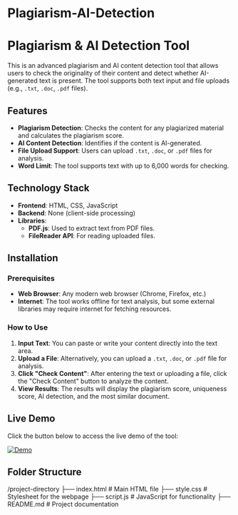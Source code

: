 # Plagiarism-AI-Detection

# Plagiarism & AI Detection Tool

This is an advanced plagiarism and AI content detection tool that allows users to check the originality of their content and detect whether AI-generated text is present. The tool supports both text input and file uploads (e.g., `.txt`, `.doc`, `.pdf` files).

## Features

- **Plagiarism Detection**: Checks the content for any plagiarized material and calculates the plagiarism score.
- **AI Content Detection**: Identifies if the content is AI-generated.
- **File Upload Support**: Users can upload `.txt`, `.doc`, or `.pdf` files for analysis.
- **Word Limit**: The tool supports text with up to 6,000 words for checking.

## Technology Stack

- **Frontend**: HTML, CSS, JavaScript
- **Backend**: None (client-side processing)
- **Libraries**:
  - **PDF.js**: Used to extract text from PDF files.
  - **FileReader API**: For reading uploaded files.

## Installation

### Prerequisites

- **Web Browser**: Any modern web browser (Chrome, Firefox, etc.)
- **Internet**: The tool works offline for text analysis, but some external libraries may require internet for fetching resources.

### How to Use

1. **Input Text**: You can paste or write your content directly into the text area.
2. **Upload a File**: Alternatively, you can upload a `.txt`, `.doc`, or `.pdf` file for analysis.
3. **Click "Check Content"**: After entering the text or uploading a file, click the "Check Content" button to analyze the content.
4. **View Results**: The results will display the plagiarism score, uniqueness score, AI detection, and the most similar document.


## Live Demo
Click the button below to access the live demo of the tool:

[![Demo](https://img.shields.io/badge/Demo-Live-blue?style=for-the-badge&logo=github)](https://ayushgorlawar.github.io/Plagiarism-AI-Detection/)



## Folder Structure
/project-directory 
├── index.html # Main HTML file 
├── style.css # Stylesheet for the webpage 
├── script.js # JavaScript for functionality 
├── README.md # Project documentation

